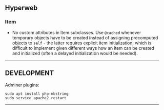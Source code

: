 ## Hyperweb

### Item

- No custom attributes in Item subclasses. Use `@cached` whenever 
  temporary objects have to be created instead of assigning precomputed
  objects to `self` - the latter requires explicit item initialization,
  which is difficult to implement given different ways how an item can be
  created and initialized (often a delayed initialization would be needed).


---
## DEVELOPMENT

Adminer plugins:
  
    sudo apt install php-mbstring
    sudo service apache2 restart

---

